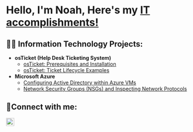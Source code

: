 <h1>Hello, I'm Noah, Here's my <a href="https://linkedin.com/in/noahhenry">IT accomplishments!</a> </h1>

<h2>👨‍💻 Information Technology Projects:</h2>

- <b>osTicket (Help Desk Ticketing System)</b>
  - [osTicket: Prerequisites and Installation](https://github.com/NoahNohan/osticket-prereqs)
  - [osTicket: Ticket Lifecycle Examples](https://github.com/NoahNohan/ticket-lifecycle)
- <b>Microsoft Azure</b>
  - [Configuring Active Directory within Azure VMs](https://github.com/NoahNohan/configure-ad)
  - [Network Security Groups (NSGs) and Inspecting Network Protocols](https://github.com/NoahNohan/azure-network-protocols)

<h2>🤳Connect with me:</h2>

[<img align="left" alt="Josh | LinkedIn" width="22px" src="https://cdn.jsdelivr.net/npm/simple-icons@v3/icons/linkedin.svg" />][linkedin]

[linkedin]: https://linkedin.com/in/noahhenry
